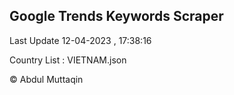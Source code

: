 

## Google Trends Keywords Scraper 
 
Last Update 12-04-2023 , 17:38:16

Country List :
VIETNAM.json



© Abdul Muttaqin 
